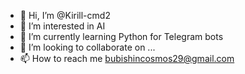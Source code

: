 - 👋 Hi, I’m @Kirill-cmd2
- 👀 I’m interested in AI
- 🌱 I’m currently learning Python for Telegram bots
- 💞️ I’m looking to collaborate on ...
- 📫 How to reach me bubishincosmos29@gmail.com

<!---
Kirill-cmd2/Kirill-cmd2 is a ✨ special ✨ repository because its `README.md` (this file) appears on your GitHub profile.
You can click the Preview link to take a look at your changes.
--->
